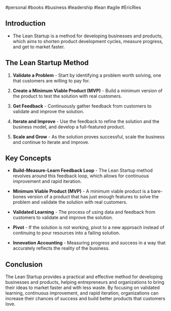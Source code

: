 #personal #books #business #leadership #lean #agile #EricRies

## Introduction

-   The Lean Startup is a method for developing businesses and products, which aims to shorten product development cycles, measure progress, and get to market faster.

## The Lean Startup Method

1.  **Validate a Problem** - Start by identifying a problem worth solving, one that customers are willing to pay for.
    
2.  **Create a Minimum Viable Product (MVP)** - Build a minimum version of the product to test the solution with real customers.
    
3.  **Get Feedback** - Continuously gather feedback from customers to validate and improve the solution.
    
4.  **Iterate and Improve** - Use the feedback to refine the solution and the business model, and develop a full-featured product.
    
5.  **Scale and Grow** - As the solution proves successful, scale the business and continue to iterate and improve.
    

## Key Concepts

-   **Build-Measure-Learn Feedback Loop** - The Lean Startup method revolves around this feedback loop, which allows for continuous improvement and rapid iteration.
    
-   **Minimum Viable Product (MVP)** - A minimum viable product is a bare-bones version of a product that has just enough features to solve the problem and validate the solution with real customers.
    
-   **Validated Learning** - The process of using data and feedback from customers to validate and improve the solution.
    
-   **Pivot** - If the solution is not working, pivot to a new approach instead of continuing to pour resources into a failing solution.
    
-   **Innovation Accounting** - Measuring progress and success in a way that accurately reflects the reality of the business.
    

## Conclusion

The Lean Startup provides a practical and effective method for developing businesses and products, helping entrepreneurs and organizations to bring their ideas to market faster and with less waste. By focusing on validated learning, continuous improvement, and rapid iteration, organizations can increase their chances of success and build better products that customers love.